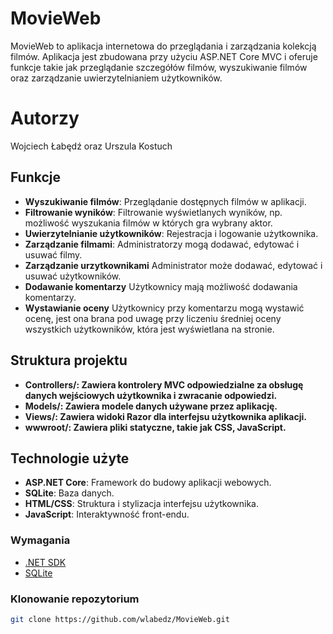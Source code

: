 # MovieWeb

MovieWeb to aplikacja internetowa do przeglądania i zarządzania kolekcją filmów. Aplikacja jest zbudowana przy użyciu ASP.NET Core MVC i oferuje funkcje takie jak przeglądanie szczegółów filmów, wyszukiwanie filmów oraz zarządzanie uwierzytelnianiem użytkowników.

# Autorzy
Wojciech Łabędź oraz Urszula Kostuch
## Funkcje

- **Wyszukiwanie filmów**: Przeglądanie dostępnych filmów w aplikacji.
- **Filtrowanie wyników**: Filtrowanie wyświetlanych wyników, np. możliwość wyszukania filmów w których gra wybrany aktor.
- **Uwierzytelnianie użytkowników**: Rejestracja i logowanie użytkownika.
- **Zarządzanie filmami**: Administratorzy mogą dodawać, edytować i usuwać filmy.
- **Zarządzanie urzytkownikami** Administrator może dodawać, edytować i usuwać użytkowników.
- **Dodawanie komentarzy** Użytkownicy mają możliwość dodawania komentarzy.
- **Wystawianie oceny** Użytkownicy przy komentarzu mogą wystawić ocenę, jest ona brana pod uwagę przy liczeniu średniej oceny wszystkich użytkowników, która jest wyświetlana na stronie.

## Struktura projektu
- **Controllers/: Zawiera kontrolery MVC odpowiedzialne za obsługę danych wejściowych użytkownika i zwracanie odpowiedzi.**
- **Models/: Zawiera modele danych używane przez aplikację.**
- **Views/: Zawiera widoki Razor dla interfejsu użytkownika aplikacji.**
- **wwwroot/: Zawiera pliki statyczne, takie jak CSS, JavaScript.**


## Technologie użyte

- **ASP.NET Core**: Framework do budowy aplikacji webowych.
- **SQLite**: Baza danych.
- **HTML/CSS**: Struktura i stylizacja interfejsu użytkownika.
- **JavaScript**: Interaktywność front-endu.

### Wymagania

- [.NET SDK](https://dotnet.microsoft.com/download)
- [SQLite](https://www.sqlite.org/download.html)

### Klonowanie repozytorium
   ```bash
   git clone https://github.com/wlabedz/MovieWeb.git
  
